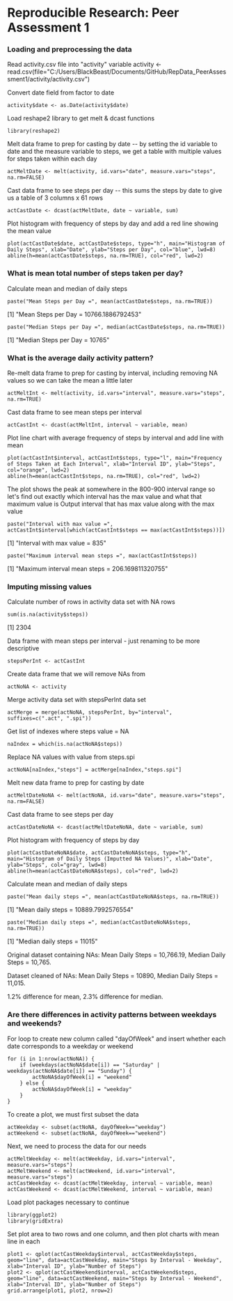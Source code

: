# Reproducible Research: Peer Assessment 1


### Loading and preprocessing the data

Read activity.csv file into "activity" variable
	activity <- read.csv(file="C:/Users/BlackBeast/Documents/GitHub/RepData_PeerAssessment1/activity/activity.csv")

Convert date field from factor to date

	activity$date <- as.Date(activity$date)

Load reshape2 library to get melt & dcast functions

	library(reshape2)

Melt data frame to prep for casting by date -- by setting the id variable to date and the measure variable to steps, we get a table with multiple values for steps taken within each day

	actMeltDate <- melt(activity, id.vars="date", measure.vars="steps", na.rm=FALSE)

Cast data frame to see steps per day -- this sums the steps by date to give us a table of 3 columns x 61 rows

	actCastDate <- dcast(actMeltDate, date ~ variable, sum)

Plot histogram with frequency of steps by day and add a red line showing the mean value

	plot(actCastDate$date, actCastDate$steps, type="h", main="Histogram of Daily Steps", xlab="Date", ylab="Steps per Day", col="blue", lwd=8)
	abline(h=mean(actCastDate$steps, na.rm=TRUE), col="red", lwd=2)

### What is mean total number of steps taken per day?

Calculate mean and median of daily steps

	paste("Mean Steps per Day =", mean(actCastDate$steps, na.rm=TRUE))

[1] "Mean Steps per Day = 10766.1886792453"

	paste("Median Steps per Day =", median(actCastDate$steps, na.rm=TRUE))

[1] "Median Steps per Day = 10765"

### What is the average daily activity pattern?

Re-melt data frame to prep for casting by interval, including removing NA values so we can take the mean a little later

	actMeltInt <- melt(activity, id.vars="interval", measure.vars="steps", na.rm=TRUE)

Cast data frame to see mean steps per interval

	actCastInt <- dcast(actMeltInt, interval ~ variable, mean)

Plot line chart with average frequency of steps by interval and add line with mean

	plot(actCastInt$interval, actCastInt$steps, type="l", main="Frequency of Steps Taken at Each Interval", xlab="Interval ID", ylab="Steps", col="orange", lwd=2)
	abline(h=mean(actCastInt$steps, na.rm=TRUE), col="red", lwd=2)

The plot shows the peak at somewhere in the 800-900 interval range so let's find out exactly which interval has the max value and what that maximum value is
Output interval that has max value along with the max value

	paste("Interval with max value =", actCastInt$interval[which(actCastInt$steps == max(actCastInt$steps))])

[1] "Interval with max value = 835"

	paste("Maximum interval mean steps =", max(actCastInt$steps))

[1] "Maximum interval mean steps = 206.169811320755"

### Imputing missing values
Calculate number of rows in activity data set with NA rows

	sum(is.na(activity$steps))

[1] 2304

Data frame with mean steps per interval - just renaming to be more descriptive

	stepsPerInt <- actCastInt

Create data frame that we will remove NAs from

	actNoNA <- activity

Merge activity data set with stepsPerInt data set

	actMerge = merge(actNoNA, stepsPerInt, by="interval", suffixes=c(".act", ".spi"))

Get list of indexes where steps value = NA

	naIndex = which(is.na(actNoNA$steps))

Replace NA values with value from steps.spi

	actNoNA[naIndex,"steps"] = actMerge[naIndex,"steps.spi"]

Melt new data frame to prep for casting by date

	actMeltDateNoNA <- melt(actNoNA, id.vars="date", measure.vars="steps", na.rm=FALSE)

Cast data frame to see steps per day

	actCastDateNoNA <- dcast(actMeltDateNoNA, date ~ variable, sum)

Plot histogram with frequency of steps by day

	plot(actCastDateNoNA$date, actCastDateNoNA$steps, type="h", main="Histogram of Daily Steps (Imputted NA Values)", xlab="Date", ylab="Steps", col="gray", lwd=8)
	abline(h=mean(actCastDateNoNA$steps), col="red", lwd=2)

Calculate mean and median of daily steps

	paste("Mean daily steps =", mean(actCastDateNoNA$steps, na.rm=TRUE))

[1] "Mean daily steps = 10889.7992576554"

	paste("Median daily steps =", median(actCastDateNoNA$steps, na.rm=TRUE))

[1] "Median daily steps = 11015"

Original dataset containing NAs: Mean Daily Steps = 10,766.19, Median Daily Steps = 10,765.

Dataset cleaned of NAs: Mean Daily Steps = 10890, Median Daily Steps = 11,015.

1.2% difference for mean, 2.3% difference for median. 

### Are there differences in activity patterns between weekdays and weekends?

For loop to create new column called "dayOfWeek" and insert whether each date corresponds to a weekday or weekend

	for (i in 1:nrow(actNoNA)) {
	    if (weekdays(actNoNA$date[i]) == "Saturday" | weekdays(actNoNA$date[i]) == "Sunday") {
	        actNoNA$dayOfWeek[i] = "weekend"
	    } else {
	        actNoNA$dayOfWeek[i] = "weekday"
	    }
	}
To create a plot, we must first subset the data

	actWeekday <- subset(actNoNA, dayOfWeek=="weekday")
	actWeekend <- subset(actNoNA, dayOfWeek=="weekend")

Next, we need to process the data for our needs

	actMeltWeekday <- melt(actWeekday, id.vars="interval", measure.vars="steps")
	actMeltWeekend <- melt(actWeekend, id.vars="interval", measure.vars="steps")
	actCastWeekday <- dcast(actMeltWeekday, interval ~ variable, mean)
	actCastWeekend <- dcast(actMeltWeekend, interval ~ variable, mean)

Load plot packages necessary to continue

	library(ggplot2)
	library(gridExtra)

Set plot area to two rows and one column, and then plot charts with mean line in each

	plot1 <- qplot(actCastWeekday$interval, actCastWeekday$steps, geom="line", data=actCastWeekday, main="Steps by Interval - Weekday", xlab="Interval ID", ylab="Number of Steps")
	plot2 <- qplot(actCastWeekend$interval, actCastWeekend$steps, geom="line", data=actCastWeekend, main="Steps by Interval - Weekend", xlab="Interval ID", ylab="Number of Steps")
	grid.arrange(plot1, plot2, nrow=2)
